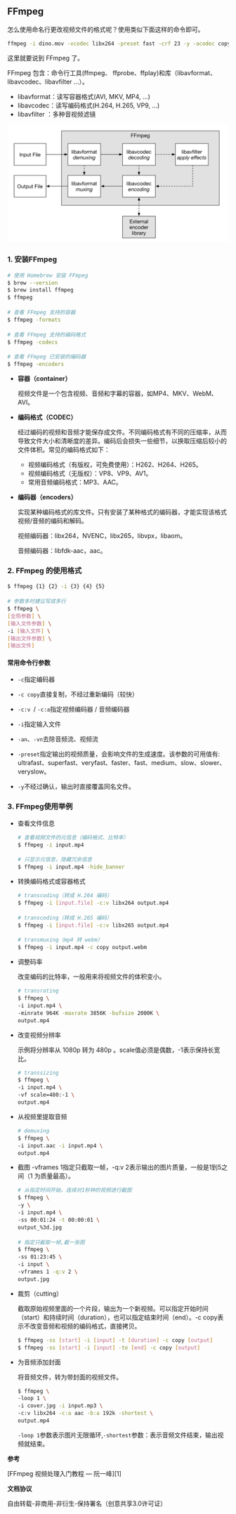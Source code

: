 ## FFmpeg

怎么使用命名行更改视频文件的格式呢？使用类似下面这样的命令即可。

```bash
ffmpeg -i dino.mov -vcodec libx264 -preset fast -crf 23 -y -acodec copy dino.mp4
```

这里就要说到 FFmpeg 了。

FFmpeg 包含：命令行工具(ffmpeg、 ffprobe、ffplay)和库（libavformat、 libavcodec、libavfilter …）。

- libavformat：读写容器格式(AVI, MKV, MP4, …)
- libavcodec：读写编码格式(H.264, H.265, VP9, …)
- libavfilter ：多种音视频滤镜

![FFmpeg](images/ffmpeg.png)

### 1. 安装FFmpeg

```bash
# 使用 Homebrew 安装 FFmpeg
$ brew --version
$ brew install ffmpeg
$ ffmpeg

# 查看 FFmpeg 支持的容器
$ ffmpeg -formats	

# 查看 FFmpeg 支持的编码格式
$ ffmpeg -codecs

# 查看 FFmpeg 已安装的编码器
$ ffmpeg -encoders
```

- **容器（container）**

  视频文件是一个包含视频、音频和字幕的容器，如MP4、MKV、WebM、AVI。

- **编码格式（CODEC）**

  经过编码的视频和音频才能保存成文件。不同编码格式有不同的压缩率，从而导致文件大小和清晰度的差异。编码后会损失一些细节，以换取压缩后较小的文件体积。常见的编码格式如下：

  - 视频编码格式（有版权，可免费使用）：H262、H264、H265。
  - 视频编码格式（无版权）：VP8、VP9、AV1。
  - 常用音频编码格式：MP3、AAC。

- **编码器（encoders）**

  实现某种编码格式的库文件。只有安装了某种格式的编码器，才能实现该格式视频/音频的编码和解码。

  视频编码器：libx264，NVENC，libx265，libvpx，libaom。

  音频编码器：libfdk-aac，aac。

### 2. FFmpeg 的使用格式

```bash
$ ffmpeg {1} {2} -i {3} {4} {5}

# 参数多时建议写成多行
$ ffmpeg \
[全局参数] \
[输入文件参数] \
-i [输入文件] \
[输出文件参数] \
[输出文件]
```

#### 常用命令行参数

- `-c`指定编码器

- `-c copy`直接复制，不经过重新编码（较快）

- `-c:v `/ `-c:a`指定视频编码器 / 音频编码器

- `-i`指定输入文件

- `-an`、`-vn`去除音频流、视频流

- `-preset`指定输出的视频质量，会影响文件的生成速度。该参数的可用值有: ultrafast、superfast、veryfast、faster、fast、medium、slow、slower、veryslow。

- `-y`不经过确认，输出时直接覆盖同名文件。

  

### 3. FFmpeg使用举例

- 查看文件信息

  ```bash
  # 查看视频文件的元信息（编码格式、比特率）
  $ ffmpeg -i input.mp4
  
  # 只显示元信息，隐藏冗余信息
  $ ffmpeg -i input.mp4 -hide_banner
  ```

- 转换编码格式或容器格式

  ```bash
  # transcoding（转成 H.264 编码）
  $ ffmpeg -i [input.file] -c:v libx264 output.mp4
  
  # transcoding（转成 H.265 编码）
  $ ffmpeg -i [input.file] -c:v libx265 output.mp4
  
  # transmuxing（mp4 转 webm）
  $ ffmpeg -i input.mp4 -c copy output.webm
  ```

- 调整码率

  改变编码的比特率，一般用来将视频文件的体积变小。

  ```bash
  # transrating
  $ ffmpeg \
  -i input.mp4 \
  -minrate 964K -maxrate 3856K -bufsize 2000K \
  output.mp4
  ```

- 改变视频分辨率

  示例将分辨率从 1080p 转为 480p 。scale值必须是偶数，-1表示保持长宽比。

  ```bash
  # transsizing
  $ ffmpeg \
  -i input.mp4 \
  -vf scale=480:-1 \
  output.mp4
  ```

- 从视频里提取音频

  ```bash
  # demuxing
  $ ffmpeg \
  -i input.aac -i input.mp4 \
  output.mp4
  ```

- 截图
  -vframes 1指定只截取一帧，-q:v 2表示输出的图片质量，一般是1到5之间（1 为质量最高）。

  ```bash
  # 从指定时间开始，连续对1秒钟的视频进行截图
  $ ffmpeg \
  -y \
  -i input.mp4 \
  -ss 00:01:24 -t 00:00:01 \
  output_%3d.jpg
  
  # 指定只截取一帧,截一张图
  $ ffmpeg \
  -ss 01:23:45 \
  -i input \
  -vframes 1 -q:v 2 \
  output.jpg
  ```

- 裁剪（cutting）

  截取原始视频里面的一个片段，输出为一个新视频。可以指定开始时间（start）和持续时间（duration），也可以指定结束时间（end）。-c copy表示不改变音频和视频的编码格式，直接拷贝。

  ```bash
  $ ffmpeg -ss [start] -i [input] -t [duration] -c copy [output]
  $ ffmpeg -ss [start] -i [input] -to [end] -c copy [output]
  ```

- 为音频添加封面

  将音频文件，转为带封面的视频文件。

  ```bash
  $ ffmpeg \
  -loop 1 \
  -i cover.jpg -i input.mp3 \
  -c:v libx264 -c:a aac -b:a 192k -shortest \
  output.mp4
  ```

  `-loop 1`参数表示图片无限循环,`-shortest`参数：表示音频文件结束，输出视频就结束。

  

**参考**

[FFmpeg 视频处理入门教程 — 阮一峰][1]

**文档协议**

自由转载-非商用-非衍生-保持署名（创意共享3.0许可证）



